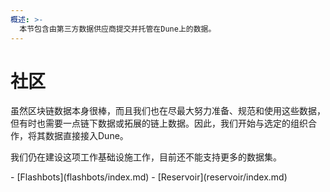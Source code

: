 ```yaml
---
概述: >-
  本节包含由第三方数据供应商提交并托管在Dune上的数据。
---
```


# 社区

虽然区块链数据本身很棒，而且我们也在尽最大努力准备、规范和使用这些数据，但有时也需要一点链下数据或拓展的链上数据。因此，我们开始与选定的组织合作，将其数据直接接入Dune。

我们仍在建设这项工作基础设施工作，目前还不能支持更多的数据集。

<div class="cards grid" markdown>
- [Flashbots](flashbots/index.md)
- [Reservoir](reservoir/index.md)
</div>
